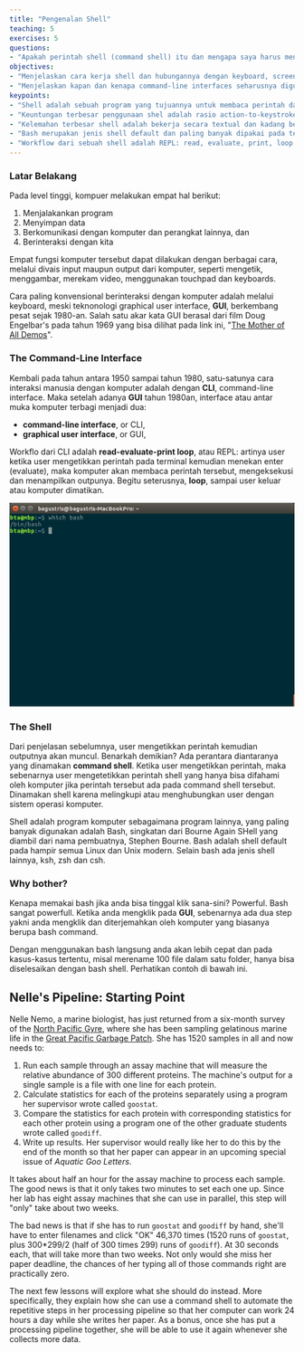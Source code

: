 ```yaml
---
title: "Pengenalan Shell"
teaching: 5
exercises: 5
questions:
- "Apakah perintah shell (command shell) itu dan mengapa saya harus menggunakannya?"
objectives:
- "Menjelaskan cara kerja shell dan hubungannya dengan keyboard, screen operating system dan program yang dijalankan oleh user."
- "Menjelaskan kapan dan kenapa command-line interfaces seharusnya digunakan daripada graphical interfaces."
keypoints:
- "Shell adalah sebuah program yang tujuannya untuk membaca perintah dan menjalankan program dari perintah tersebut."
- "Keuntungan terbesar penggunaan shel adalah rasio action-to-keystroke yang sangat tinggi, kemampuannya mendukung repetitive tasks, dan kapasitasnya mengakses mesin lain dalam jaringan."
- "Kelemahan terbesar shell adalah bekerja secara textual dan kadang beberapa perintah operasinya tidak jelas kecuali anda memberikan option yang detail" 
- "Bash merupakan jenis shell default dan paling banyak dipakai pada terminal/konsole sistem operasi berbasis Linux dan Unix, untuk membuka bash pada terminal Linux tekan Ctrl+Alt+T."
- "Workflow dari sebuah shell adalah REPL: read, evaluate, print, loop."
---
```

### Latar Belakang
Pada level tinggi, kompuer melakukan empat hal berikut:
1.  Menjalakankan program
2.  Menyimpan data
3.  Berkomunikasi dengan komputer dan perangkat lainnya, dan
4.  Berinteraksi dengan kita


Empat fungsi komputer tersebut dapat dilakukan dengan berbagai cara,
melalui divais input maupun output dari komputer, seperti mengetik,
menggambar, merekam video, menggunakan touchpad dan keyboards.

Cara paling konvensional berinteraksi dengan komputer adalah
melalui keyboard, meski teknonologi graphical user interface, **GUI**,
berkembang pesat sejak 1980-an. Salah satu akar kata GUI berasal dari film 
Doug Engelbar's pada tahun 1969 yang bisa dilihat pada link ini, 
"[The Mother of All Demos](http://www.youtube.com/watch?v=a11JDLBXtPQ)".

### The Command-Line Interface
Kembali pada tahun antara 1950 sampai tahun 1980,
satu-satunya cara interaksi manusia dengan komputer adalah
dengan **CLI**, command-line interface.
Maka setelah adanya **GUI** tahun 1980an, interface atau
antar muka komputer terbagi menjadi dua:

   - **command-line interface**, or CLI,
   - **graphical user interface**, or GUI,

Workflo dari CLI adalah **read-evaluate-print loop**, atau REPL:
artinya user ketika user mengetikkan perintah pada terminal
kemudian menekan enter (evaluate), maka komputer akan membaca perintah tersebut,
mengeksekusi dan menampilkan outpunya. Begitu seterusnya, **loop**, sampai
user keluar atau komputer dimatikan.

![Terminal](../fig/bash_shell.png)

### The Shell
Dari penjelasan sebelumnya, user mengetikkan perintah kemudian outputnya akan muncul. 
Benarkah demikian? Ada perantara diantaranya yang dinamakan **command shell**.
Ketika user mengetikkan perintah, maka sebenarnya user mengetetikkan perintah shell
yang hanya bisa difahami oleh komputer jika perintah tersebut ada pada command shell tersebut.
Dinamakan shell karena melingkupi atau menghubungkan user dengan sistem operasi komputer.

Shell adalah program komputer sebagaimana program lainnya, yang paling banyak digunakan
adalah Bash, singkatan dari Bourne Again SHell yang diambil dari nama pembuatnya, Stephen Bourne.
Bash adalah shell default pada hampir semua Linux dan Unix modern. Selain bash ada jenis shell lainnya,
ksh, zsh dan csh.

### Why bother?
Kenapa memakai bash jika anda bisa tinggal klik sana-sini? Powerful. Bash sangat powerfull.
Ketika anda mengklik pada **GUI**, sebenarnya ada dua step yakni anda mengklik dan diterjemahkan 
oleh komputer yang biasanya berupa bash command.

Dengan menggunakan bash langsung anda akan lebih cepat dan pada kasus-kasus tertentu,
misal merename 100 file dalam satu folder, hanya bisa diselesaikan dengan bash shell.
Perhatikan contoh di bawah ini.

## Nelle's Pipeline: Starting Point

Nelle Nemo, a marine biologist,
has just returned from a six-month survey of the
[North Pacific Gyre](http://en.wikipedia.org/wiki/North_Pacific_Gyre),
where she has been sampling gelatinous marine life in the
[Great Pacific Garbage Patch](http://en.wikipedia.org/wiki/Great_Pacific_Garbage_Patch).
She has 1520 samples in all and now needs to:

1.  Run each sample through an assay machine
    that will measure the relative abundance of 300 different proteins.
    The machine's output for a single sample is
    a file with one line for each protein.
2.  Calculate statistics for each of the proteins separately
    using a program her supervisor wrote called `goostat`.
3.  Compare the statistics for each protein
    with corresponding statistics for each other protein
    using a program one of the other graduate students wrote called `goodiff`.
4.  Write up results.
    Her supervisor would really like her to do this by the end of the month
    so that her paper can appear in an upcoming special issue of *Aquatic Goo Letters*.

It takes about half an hour for the assay machine to process each sample.
The good news is that
it only takes two minutes to set each one up.
Since her lab has eight assay machines that she can use in parallel,
this step will "only" take about two weeks.

The bad news is that if she has to run `goostat` and `goodiff` by hand,
she'll have to enter filenames and click "OK" 46,370 times
(1520 runs of `goostat`, plus 300*299/2 (half of 300 times 299) runs of `goodiff`).
At 30 seconds each,
that will take more than two weeks.
Not only would she miss her paper deadline,
the chances of her typing all of those commands right are practically zero.

The next few lessons will explore what she should do instead.
More specifically,
they explain how she can use a command shell
to automate the repetitive steps in her processing pipeline
so that her computer can work 24 hours a day while she writes her paper.
As a bonus,
once she has put a processing pipeline together,
she will be able to use it again whenever she collects more data.

